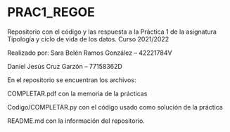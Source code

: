 # PRAC1_REGOE
Repositorio con el código y las respuesta a la Práctica 1 de la asignatura Tipología y ciclo de vida de los datos. 
Curso 2021/2022

Realizado por: 
Sara Belén Ramos González – 42221784V

Daniel Jesús Cruz Garzón – 77158362D

En el repositorio se encuentran los archivos:

COMPLETAR.pdf con la memoria de la prácticas

Codigo/COMPLETAR.py con el código usado como solución de la práctica

README.md con la información del repositorio.
